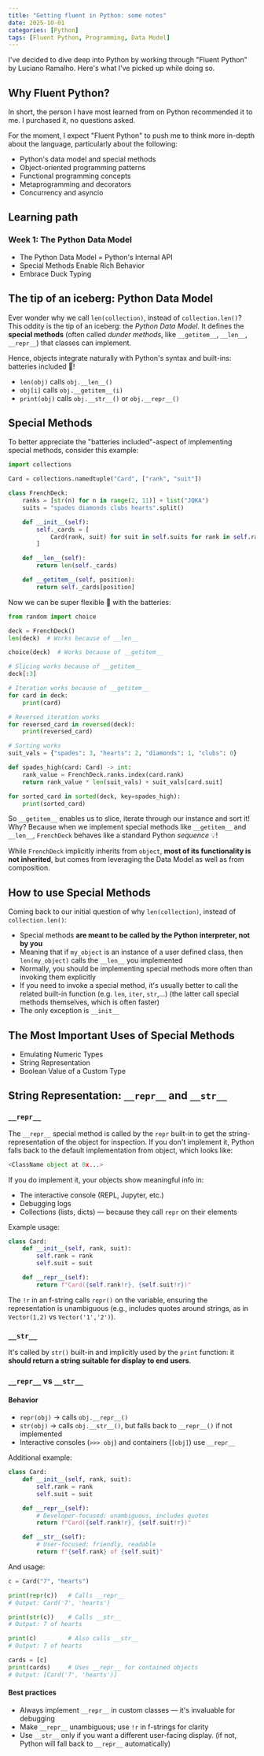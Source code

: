 ```yaml
---
title: "Getting fluent in Python: some notes"
date: 2025-10-01
categories: [Python]
tags: [Fluent Python, Programming, Data Model]
---
```


I've decided to dive deep into Python by working through "Fluent Python" by Luciano Ramalho. Here's what I've picked up while doing so.

## Why Fluent Python?
In short, the person I have most learned from on Python recommended it to me. I purchased it, no questions asked.

For the moment, I expect "Fluent Python" to push me to think more in-depth about the language, particularly about the following:
- Python's data model and special methods
- Object-oriented programming patterns
- Functional programming concepts
- Metaprogramming and decorators
- Concurrency and asyncio


## Learning path
### Week 1: The Python Data Model
* The Python Data Model = Python's Internal API
* Special Methods Enable Rich Behavior
* Embrace Duck Typing

## The tip of an iceberg: Python Data Model

Ever wonder why we call `len(collection)`, instead of `collection.len()`? This oddity is the tip of an iceberg: the *Python Data Model*. It defines the **special methods** (often called *dunder methods*, like `__getitem__`, `__len__`, `__repr__`) that classes can implement.

Hence, objects integrate naturally with Python's syntax and built-ins: batteries included 🔋!

- `len(obj)` calls `obj.__len__()`
- `obj[i]` calls `obj.__getitem__(i)`
- `print(obj)` calls `obj.__str__()` or `obj.__repr__()`

## Special Methods

To better appreciate the "batteries included"-aspect of implementing special methods, consider this example:

```python
import collections

Card = collections.namedtuple("Card", ["rank", "suit"])

class FrenchDeck:
    ranks = [str(n) for n in range(2, 11)] + list("JQKA")
    suits = "spades diamonds clubs hearts".split()

    def __init__(self):
        self._cards = [
            Card(rank, suit) for suit in self.suits for rank in self.ranks
        ]

    def __len__(self):
        return len(self._cards)

    def __getitem__(self, position):
        return self._cards[position]
```

Now we can be super flexible 🕺 with the batteries:

```python
from random import choice

deck = FrenchDeck()
len(deck)  # Works because of __len__

choice(deck)  # Works because of __getitem__

# Slicing works because of __getitem__
deck[:3]

# Iteration works because of __getitem__
for card in deck:
    print(card)

# Reversed iteration works
for reversed_card in reversed(deck):
    print(reversed_card)

# Sorting works
suit_vals = {"spades": 3, "hearts": 2, "diamonds": 1, "clubs": 0}

def spades_high(card: Card) -> int:
    rank_value = FrenchDeck.ranks.index(card.rank)
    return rank_value * len(suit_vals) + suit_vals[card.suit]

for sorted_card in sorted(deck, key=spades_high):
    print(sorted_card)
```

So `__getitem__` enables us to slice, iterate through our instance and sort it! Why? Because when we implement special methods like `__getitem__` and `__len__`, `FrenchDeck` behaves like a standard Python *sequence* 💡!

While `FrenchDeck` implicitly inherits from `object`, **most of its functionality is not inherited**, but comes from leveraging the Data Model as well as from composition.

## How to use Special Methods

Coming back to our initial question of why `len(collection)`, instead of `collection.len()`:

- Special methods **are meant to be called by the Python interpreter, not by you**
- Meaning that if `my_object` is an instance of a user defined class, then `len(my_object)` calls the `__len__` you implemented
- Normally, you should be implementing special methods more often than invoking them explicitly
- If you need to invoke a special method, it's usually better to call the related built-in function (e.g. `len`, `iter`, `str`,...) (the latter call special methods themselves, which is often faster)
- The only exception is `__init__`

## The Most Important Uses of Special Methods

- Emulating Numeric Types
- String Representation
- Boolean Value of a Custom Type

## String Representation: `__repr__` and `__str__`

### `__repr__`

The `__repr__` special method is called by the `repr` built-in to get the string-representation of the object for inspection. If you don't implement it, Python falls back to the default implementation from object, which looks like:

```python
<ClassName object at 0x...>
```

If you do implement it, your objects show meaningful info in:
- The interactive console (REPL, Jupyter, etc.)
- Debugging logs
- Collections (lists, dicts) — because they call `repr` on their elements

Example usage:

```python
class Card:
    def __init__(self, rank, suit):
        self.rank = rank
        self.suit = suit

    def __repr__(self):
        return f"Card({self.rank!r}, {self.suit!r})"
```

The `!r` in an f-string calls `repr()` on the variable, ensuring the representation is unambiguous (e.g., includes quotes around strings, as in `Vector(1,2)` vs `Vector('1','2')`).

### `__str__`

It's called by `str()` built-in and implicitly used by the `print` function: it **should return a string suitable for display to end users**.

### `__repr__` vs `__str__`

#### Behavior
- `repr(obj)` → calls `obj.__repr__()`
- `str(obj)` → calls `obj.__str__()`, but falls back to `__repr__()` if not implemented
- Interactive consoles (`>>> obj`) and containers (`[obj]`) use `__repr__`

Additional example:

```python
class Card:
    def __init__(self, rank, suit):
        self.rank = rank
        self.suit = suit

    def __repr__(self):
        # Developer-focused: unambiguous, includes quotes
        return f"Card({self.rank!r}, {self.suit!r})"

    def __str__(self):
        # User-focused: friendly, readable
        return f"{self.rank} of {self.suit}"
```

And usage:

```python
c = Card("7", "hearts")

print(repr(c))   # Calls __repr__
# Output: Card('7', 'hearts')

print(str(c))    # Calls __str__
# Output: 7 of hearts

print(c)         # Also calls __str__
# Output: 7 of hearts

cards = [c]
print(cards)     # Uses __repr__ for contained objects
# Output: [Card('7', 'hearts')]
```

#### Best practices
- Always implement `__repr__` in custom classes — it's invaluable for debugging
- Make `__repr__` unambiguous; use `!r` in f-strings for clarity
- Use `__str__` only if you want a different user-facing display. (if not, Python will fall back to `__repr__` automatically)
